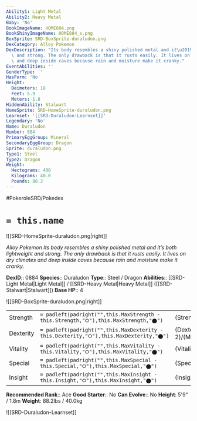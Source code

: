 ```yaml
---
Ability1: Light Metal
Ability2: Heavy Metal
Baby: 'No'
BookImageName: HOME884.png
BookShinyImageName: HOME884_s.png
BoxSprite: SRD-BoxSprite-duraludon.png
DexCategory: Alloy Pokemon
DexDescription: "Its body resembles a shiny polished metal and it\u2019s both lightweight\
  \ and strong. The only drawback is that it rusts easily. It lives on dry climates\
  \ and deep inside caves because rain and moisture make it cranky."
EventAbilities: ''
GenderType: ''
HasForm: 'No'
Height:
  Deimeters: 18
  Feet: 5.9
  Meters: 1.8
HiddenAbility: Stalwart
HomeSprite: SRD-HomeSprite-duraludon.png
Learnset: '[[SRD-Duraludon-Learnset]]'
Legendary: 'No'
Name: Duraludon
Number: 884
PrimaryEggGroup: Mineral
SecondaryEggGroup: Dragon
Sprite: duraludon.png
Type1: Steel
Type2: Dragon
Weight:
  Hectograms: 400
  Kilograms: 40.0
  Pounds: 88.2
---
```


#PokeroleSRD/Pokedex

# `= this.name`

![[SRD-HomeSprite-duraludon.png|right]]

*Alloy Pokemon*
*Its body resembles a shiny polished metal and it’s both lightweight and strong. The only drawback is that it rusts easily. It lives on dry climates and deep inside caves because rain and moisture make it cranky.*

**DexID**:: 0884
**Species**:: Duraludon
**Type**:: Steel / Dragon
**Abilities**:: [[SRD-Light Metal|Light Metal]] / [[SRD-Heavy Metal|Heavy Metal]] ([[SRD-Stalwart|Stalwart]])
**Base HP**:: 4

![[SRD-BoxSprite-duraludon.png|right]]

|           |                                                                                        |                                          |
| --------- | -------------------------------------------------------------------------------------- | ---------------------------------------- |
| Strength  | `= padleft(padright("",this.MaxStrength - this.Strength,"⭘"),this.MaxStrength,"⬤")`    | (Strength::3)/(MaxStrength::6)   |
| Dexterity | `= padleft(padright("",this.MaxDexterity - this.Dexterity,"⭘"),this.MaxDexterity,"⬤")` | (Dexterity:: 2)/(MaxDexterity::5) |
| Vitality  | `= padleft(padright("",this.MaxVitality - this.Vitality,"⭘"),this.MaxVitality,"⬤")`    | (Vitality::3)/(MaxVitality::6)   |
| Special   | `= padleft(padright("",this.MaxSpecial - this.Special,"⭘"),this.MaxSpecial,"⬤")`       | (Special::3)/(MaxSpecial::7)     |
| Insight   | `= padleft(padright("",this.MaxInsight - this.Insight,"⭘"),this.MaxInsight,"⬤")`       | (Insight::2)/(MaxInsight::4)     |

**Recommended Rank**:: Ace
**Good Starter**:: No
**Can Evolve**:: No
**Height**: 5'9" / 1.8m
**Weight**: 88.2lbs / 40.0kg

![[SRD-Duraludon-Learnset]]